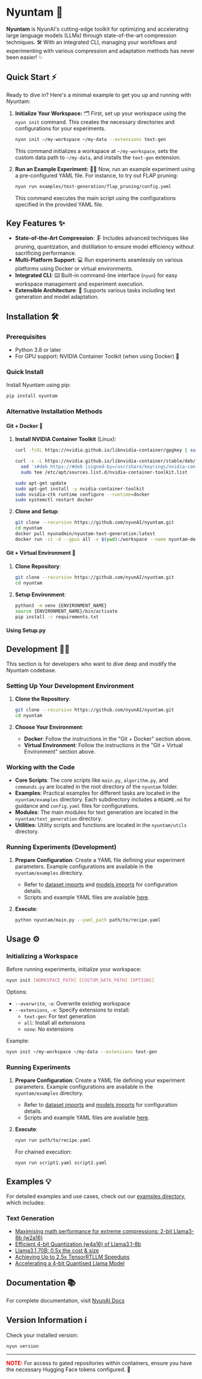 # Nyuntam 🚀

**Nyuntam** is NyunAI's cutting-edge toolkit for optimizing and accelerating large language models (LLMs) through state-of-the-art compression techniques. 🛠️ With an integrated CLI, managing your workflows and experimenting with various compression and adaptation methods has never been easier! ✨

## Quick Start ⚡

Ready to dive in? Here's a minimal example to get you up and running with Nyuntam:

1.  **Initialize Your Workspace:** 🗂️
    First, set up your workspace using the `nyun init` command. This creates the necessary directories and configurations for your experiments.

    ```bash
    nyun init ~/my-workspace ~/my-data --extensions text-gen
    ```

    This command initializes a workspace at `~/my-workspace`, sets the custom data path to `~/my-data`, and installs the `text-gen` extension.

2.  **Run an Example Experiment:** 🏃‍♀️
    Now, run an example experiment using a pre-configured YAML file. For instance, to try out FLAP pruning:

    ```bash
    nyun run examples/text-generation/flap_pruning/config.yaml
    ```

    This command executes the main script using the configurations specified in the provided YAML file.

## Key Features ✨

-   **State-of-the-Art Compression**: 🗜️ Includes advanced techniques like pruning, quantization, and distillation to ensure model efficiency without sacrificing performance.
-   **Multi-Platform Support**: 💻 Run experiments seamlessly on various platforms using Docker or virtual environments.
-   **Integrated CLI**: ⌨️ Built-in command-line interface (`nyun`) for easy workspace management and experiment execution.
-   **Extensible Architecture**: 🧩 Supports various tasks including text generation and model adaptation.

## Installation 🛠️

### Prerequisites

-   Python 3.8 or later
-   For GPU support: NVIDIA Container Toolkit (when using Docker) 🐳

### Quick Install

Install Nyuntam using pip:

```bash
pip install nyuntam
```

### Alternative Installation Methods

#### Git + Docker 🐳

1.  **Install NVIDIA Container Toolkit** (Linux):
    ```bash
    curl -fsSL https://nvidia.github.io/libnvidia-container/gpgkey | sudo gpg --dearmor -o /usr/share/keyrings/nvidia-container-toolkit-keyring.gpg
    
    curl -s -L https://nvidia.github.io/libnvidia-container/stable/deb/nvidia-container-toolkit.list | \
      sed 's#deb https://#deb [signed-by=/usr/share/keyrings/nvidia-container-toolkit-keyring.gpg] https://#g' | \
      sudo tee /etc/apt/sources.list.d/nvidia-container-toolkit.list
    
    sudo apt-get update
    sudo apt-get install -y nvidia-container-toolkit
    sudo nvidia-ctk runtime configure --runtime=docker
    sudo systemctl restart docker
    ```

2.  **Clone and Setup**:
    ```bash
    git clone --recursive https://github.com/nyunAI/nyuntam.git
    cd nyuntam
    docker pull nyunadmin/nyuntam-text-generation:latest
    docker run -it -d --gpus all -v $(pwd):/workspace --name nyuntam-dev --network=host nyunadmin/nyuntam-text-generation:latest bash
    ```

#### Git + Virtual Environment 🧪

1.  **Clone Repository**:
    ```bash
    git clone --recursive https://github.com/nyunAI/nyuntam.git
    cd nyuntam
    ```

2.  **Setup Environment**:
    ```bash
    python3 -m venv {ENVIRONMENT_NAME}
    source {ENVIRONMENT_NAME}/bin/activate
    pip install -r requirements.txt
    ```

#### Using Setup.py

## Development 🧑‍💻

This section is for developers who want to dive deep and modify the Nyuntam codebase.

### Setting Up Your Development Environment

1.  **Clone the Repository**:
    ```bash
    git clone --recursive https://github.com/nyunAI/nyuntam.git
    cd nyuntam
    ```

2.  **Choose Your Environment**:
    -   **Docker**: Follow the instructions in the "Git + Docker" section above.
    -   **Virtual Environment**: Follow the instructions in the "Git + Virtual Environment" section above.

### Working with the Code

-   **Core Scripts**: The core scripts like `main.py`, `algorithm.py`, and `commands.py` are located in the root directory of the `nyuntam` folder.
-   **Examples**: Practical examples for different tasks are located in the `nyuntam/examples` directory. Each subdirectory includes a `README.md` for guidance and `config.yaml` files for configurations.
-   **Modules**: The main modules for text generation are located in the `nyuntam/text_generation` directory.
-   **Utilities**: Utility scripts and functions are located in the `nyuntam/utils` directory.

### Running Experiments (Development)

1.  **Prepare Configuration**:
    Create a YAML file defining your experiment parameters. Example configurations are available in the `nyuntam/examples` directory.

    -   Refer to [dataset imports](https://nyunai.github.io/nyuntam-docs/dataset/) and [models imports](https://nyunai.github.io/nyuntam-docs/model/) for configuration details.
    -   Scripts and example YAML files are available [here](https://github.com/nyunAI/nyuntam-text-generation/tree/main/scripts).

2.  **Execute**:
    ```bash
    python nyuntam/main.py --yaml_path path/to/recipe.yaml
    ```

## Usage ⚙️

### Initializing a Workspace

Before running experiments, initialize your workspace:

```bash
nyun init [WORKSPACE_PATH] [CUSTOM_DATA_PATH] [OPTIONS]
```

Options:

-   `--overwrite`, `-o`: Overwrite existing workspace
-   `--extensions`, `-e`: Specify extensions to install:
    -   `text-gen`: For text generation
    -   `all`: Install all extensions
    -   `none`: No extensions

Example:

```bash
nyun init ~/my-workspace ~/my-data --extensions text-gen
```

### Running Experiments

1.  **Prepare Configuration**:
    Create a YAML file defining your experiment parameters. Example configurations are available in the `nyuntam/examples` directory.

    -   Refer to [dataset imports](https://nyunai.github.io/nyuntam-docs/dataset/) and [models imports](https://nyunai.github.io/nyuntam-docs/model/) for configuration details.
    -   Scripts and example YAML files are available [here](https://github.com/nyunAI/nyuntam-text-generation/tree/main/scripts).

2.  **Execute**:
    ```bash
    nyun run path/to/recipe.yaml
    ```

    For chained execution:

    ```bash
    nyun run script1.yaml script2.yaml
    ```

## Examples 💡

For detailed examples and use cases, check out our [examples directory](./nyuntam/examples/readme.md), which includes:

### Text Generation

-   [Maximising math performance for extreme compressions: 2-bit Llama3-8b (w2a16)](./nyuntam/examples/text-generation/aqlm_quantization/readme.md)
-   [Efficient 4-bit Quantization (w4a16) of Llama3.1-8b](./nyuntam/examples/text-generation/awq_quantization/readme.md)
-   [Llama3.1 70B: 0.5x the cost & size](./nyuntam/examples/text-generation/flap_pruning/readme.md)
-   [Achieving Up to 2.5x TensorRTLLM Speedups](./nyuntam/examples/text-generation/lmquant_quantization/readme.md)
-   [Accelerating a 4-bit Quantised Llama Model](./nyuntam/examples/text-generation/tensorrtllm_engine/readme.md)

## Documentation 📚

For complete documentation, visit [NyunAI Docs](https://nyunai.github.io/nyuntam-docs)

## Version Information ℹ️

Check your installed version:

```bash
nyun version
```

---

<span style="color:red">**NOTE:**</span> For access to gated repositories within containers, ensure you have the necessary Hugging Face tokens configured. 🔑
